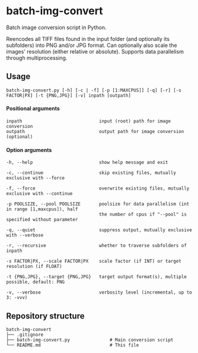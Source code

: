 # batch-img-convert

Batch image conversion script in Python.

Reencodes all TIFF files found in the input folder (and optionally its subfolders) into PNG and/or JPG format. Can optionally also scale the images' resolution (either relative or absolute). Supports data parallelism through multiprocessing.


## Usage

``` 
batch-img-convert.py [-h] [-c | -f] [-p [1:MAXCPUS]] [-q] [-r] [-s FACTOR|PX] [-t {PNG,JPG}] [-v] inpath [outpath]
``` 
#### Positional arguments
 
``` 
inpath                             input (root) path for image conversion
outpath                            output path for image conversion (optional)
``` 

#### Option arguments
``` 
-h, --help                         show help message and exit

-c, --continue                     skip existing files, mutually exclusive with --force

-f, --force                        overwrite existing files, mutually exclusive with --continue

-p POOLSIZE, --pool POOLSIZE       poolsize for data parallelism (int in range [1,maxcpus]), half
                                   the number of cpus if "--pool" is specified without parameter

-q, --quiet                        suppress output, mutually exclusive with --verbose

-r, --recursive                    whether to traverse subfolders of inpath

-s FACTOR|PX, --scale FACTOR|PX    scale factor (if INT) or target resolution (if FLOAT)

-t {PNG,JPG}, --target {PNG,JPG}   target output format(s), multiple possible, default: PNG

-v, --verbose                      verbosity level (incremental, up to 3: -vvv)
``` 


## Repository structure

```
batch-img-convert
├── .gitignore
├── batch-img-convert.py               # Main conversion script
└── README.md                          # This file
```
